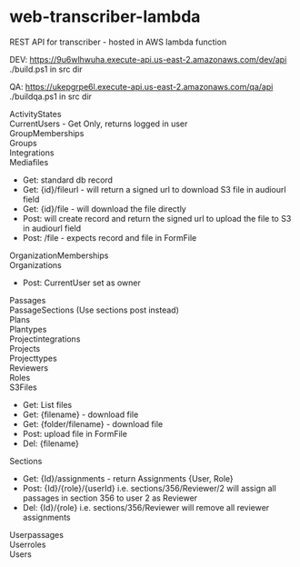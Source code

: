 # web-transcriber-lambda
REST API for transcriber - hosted in AWS lambda function  

DEV:  https://9u6wlhwuha.execute-api.us-east-2.amazonaws.com/dev/api  
  ./build.ps1 in src dir  
  
QA:  https://ukepgrpe6l.execute-api.us-east-2.amazonaws.com/qa/api  
  ./buildqa.ps1 in src dir  
  
ActivityStates  
CurrentUsers - Get Only, returns logged in user  
GroupMemberships  
Groups  
Integrations  
Mediafiles   
- Get:  standard db record  
- Get:  {id}/fileurl - will return a signed url to download S3 file in audiourl field  
- Get:  {id}/file - will download the file directly  
- Post: will create record and return the signed url to upload the file to S3 in audiourl field  
- Post: /file - expects record and file in FormFile 

OrganizationMemberships  
Organizations  
- Post: CurrentUser set as owner  

Passages  
PassageSections (Use sections post instead)  
Plans  
Plantypes  
Projectintegrations  
Projects  
Projecttypes  
Reviewers  
Roles  
S3Files  
- Get: List files  
- Get: {filename} - download file  
- Get: {folder/filename} - download file  
- Post: upload file in FormFile  
- Del:  {filename}  

Sections   
- Get: {Id}/assignments - return Assignments {User, Role}  
- Post: {Id}/{role}/{userId} i.e. sections/356/Reviewer/2  will assign all passages in section 356 to user 2 as Reviewer  
- Del:  {Id}/{role}          i.e. sections/356/Reviewer will remove all reviewer assignments  

Userpassages  
Userroles  
Users  
